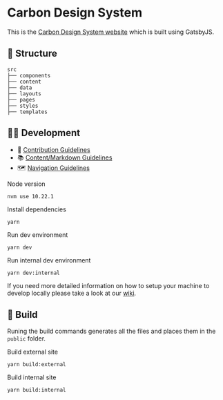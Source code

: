 # Carbon Design System

This is the [Carbon Design System website](http://www.carbondesignsystem.com) which is built using GatsbyJS.


## 📂 Structure

```
src
├── components
├── content
├── data
├── layouts
├── pages
├── styles
├── templates
```

## 👩‍💻 Development

- 🤝 [Contribution Guidelines](.github/CONTRIBUTING.md) 
- 📚 [Content/Markdown Guidelines](docs/CONTENT.md)
- 🗺 [Navigation Guidelines](docs/NAVIGATION.md)

Node version

```
nvm use 10.22.1
```

Install dependencies

```
yarn
```

Run dev environment

```
yarn dev
```

Run internal dev environment

```
yarn dev:internal
```

If you need more detailed information on how to setup your machine to develop locally please take a look at our [wiki](https://github.com/carbon-design-system/carbon-website-gatsby/wiki).

## 🚀 Build

Runing the build commands generates all the files and places them in the `public` folder.

Build external site

```
yarn build:external
```

Build internal site

```
yarn build:internal
```
